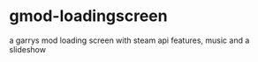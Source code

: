 gmod-loadingscreen
==================

a garrys mod loading screen with steam api features, music and a slideshow

